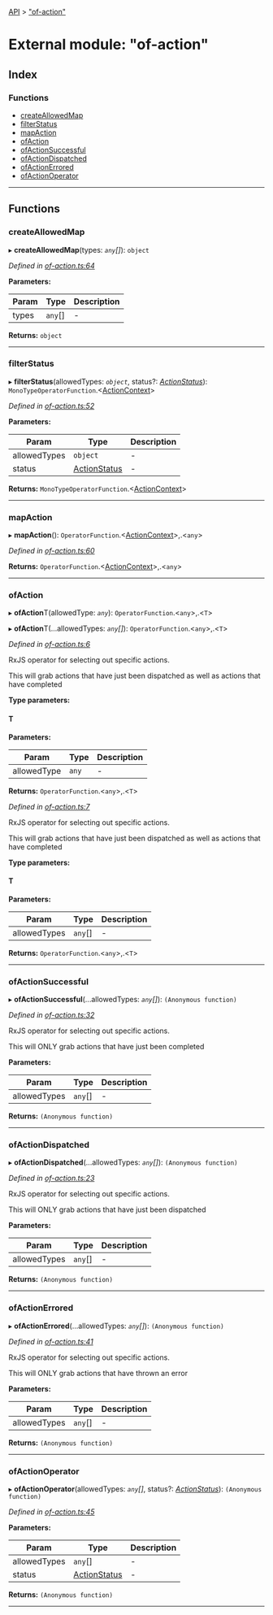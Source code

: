 [API](../README.md) > ["of-action"](../modules/_of_action_.md)

# External module: "of-action"

## Index

### Functions

* [createAllowedMap](_of_action_.md#createallowedmap)
* [filterStatus](_of_action_.md#filterstatus)
* [mapAction](_of_action_.md#mapaction)
* [ofAction](_of_action_.md#ofaction)
* [ofActionSuccessful](_of_action_.md#ofactionsuccessful)
* [ofActionDispatched](_of_action_.md#ofactiondispatched)
* [ofActionErrored](_of_action_.md#ofactionerrored)
* [ofActionOperator](_of_action_.md#ofactionoperator)

---

## Functions
<a id="createallowedmap"></a>

###  createAllowedMap

▸ **createAllowedMap**(types: *`any`[]*): `object`

*Defined in [of-action.ts:64](https://github.com/amcdnl/ngxs/blob/bb9eb5a/packages/store/src/of-action.ts#L64)*

**Parameters:**

| Param | Type | Description |
| ------ | ------ | ------ |
| types | `any`[]   |  - |

**Returns:** `object`

___

<a id="filterstatus"></a>

###  filterStatus

▸ **filterStatus**(allowedTypes: *`object`*, status?: *[ActionStatus](../enums/_actions_stream_.actionstatus.md)*): `MonoTypeOperatorFunction`.<[ActionContext](../interfaces/_actions_stream_.actioncontext.md)>

*Defined in [of-action.ts:52](https://github.com/amcdnl/ngxs/blob/bb9eb5a/packages/store/src/of-action.ts#L52)*

**Parameters:**

| Param | Type | Description |
| ------ | ------ | ------ |
| allowedTypes | `object`   |  - |
| status | [ActionStatus](../enums/_actions_stream_.actionstatus.md)   |  - |

**Returns:** `MonoTypeOperatorFunction`.<[ActionContext](../interfaces/_actions_stream_.actioncontext.md)>

___

<a id="mapaction"></a>

###  mapAction

▸ **mapAction**(): `OperatorFunction`.<[ActionContext](../interfaces/_actions_stream_.actioncontext.md)>,.<`any`>

*Defined in [of-action.ts:60](https://github.com/amcdnl/ngxs/blob/bb9eb5a/packages/store/src/of-action.ts#L60)*

**Returns:** `OperatorFunction`.<[ActionContext](../interfaces/_actions_stream_.actioncontext.md)>,.<`any`>

___

<a id="ofaction"></a>

###  ofAction

▸ **ofAction**T(allowedType: *`any`*): `OperatorFunction`.<`any`>,.<`T`>

▸ **ofAction**T(...allowedTypes: *`any`[]*): `OperatorFunction`.<`any`>,.<`T`>

*Defined in [of-action.ts:6](https://github.com/amcdnl/ngxs/blob/bb9eb5a/packages/store/src/of-action.ts#L6)*

RxJS operator for selecting out specific actions.

This will grab actions that have just been dispatched as well as actions that have completed

**Type parameters:**

#### T 
**Parameters:**

| Param | Type | Description |
| ------ | ------ | ------ |
| allowedType | `any`   |  - |

**Returns:** `OperatorFunction`.<`any`>,.<`T`>

*Defined in [of-action.ts:7](https://github.com/amcdnl/ngxs/blob/bb9eb5a/packages/store/src/of-action.ts#L7)*

RxJS operator for selecting out specific actions.

This will grab actions that have just been dispatched as well as actions that have completed

**Type parameters:**

#### T 
**Parameters:**

| Param | Type | Description |
| ------ | ------ | ------ |
| allowedTypes | `any`[]   |  - |

**Returns:** `OperatorFunction`.<`any`>,.<`T`>

___

<a id="ofactionsuccessful"></a>

###  ofActionSuccessful

▸ **ofActionSuccessful**(...allowedTypes: *`any`[]*): `(Anonymous function)`

*Defined in [of-action.ts:32](https://github.com/amcdnl/ngxs/blob/bb9eb5a/packages/store/src/of-action.ts#L32)*

RxJS operator for selecting out specific actions.

This will ONLY grab actions that have just been completed

**Parameters:**

| Param | Type | Description |
| ------ | ------ | ------ |
| allowedTypes | `any`[]   |  - |

**Returns:** `(Anonymous function)`

___

<a id="ofactiondispatched"></a>

###  ofActionDispatched

▸ **ofActionDispatched**(...allowedTypes: *`any`[]*): `(Anonymous function)`

*Defined in [of-action.ts:23](https://github.com/amcdnl/ngxs/blob/bb9eb5a/packages/store/src/of-action.ts#L23)*

RxJS operator for selecting out specific actions.

This will ONLY grab actions that have just been dispatched

**Parameters:**

| Param | Type | Description |
| ------ | ------ | ------ |
| allowedTypes | `any`[]   |  - |

**Returns:** `(Anonymous function)`

___

<a id="ofactionerrored"></a>

###  ofActionErrored

▸ **ofActionErrored**(...allowedTypes: *`any`[]*): `(Anonymous function)`

*Defined in [of-action.ts:41](https://github.com/amcdnl/ngxs/blob/bb9eb5a/packages/store/src/of-action.ts#L41)*

RxJS operator for selecting out specific actions.

This will ONLY grab actions that have thrown an error

**Parameters:**

| Param | Type | Description |
| ------ | ------ | ------ |
| allowedTypes | `any`[]   |  - |

**Returns:** `(Anonymous function)`

___

<a id="ofactionoperator"></a>

###  ofActionOperator

▸ **ofActionOperator**(allowedTypes: *`any`[]*, status?: *[ActionStatus](../enums/_actions_stream_.actionstatus.md)*): `(Anonymous function)`

*Defined in [of-action.ts:45](https://github.com/amcdnl/ngxs/blob/bb9eb5a/packages/store/src/of-action.ts#L45)*

**Parameters:**

| Param | Type | Description |
| ------ | ------ | ------ |
| allowedTypes | `any`[]   |  - |
| status | [ActionStatus](../enums/_actions_stream_.actionstatus.md)   |  - |

**Returns:** `(Anonymous function)`

___

